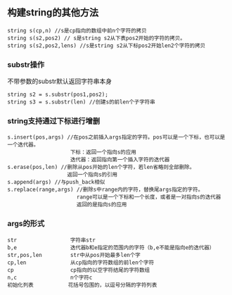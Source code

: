## 构建string的其他方法
```
string s(cp,n) //s是cp指向的数组中前n个字符的拷贝
string s(s2,pos2) // s是string s2从下表pos2开始的字符的拷贝。
string s(s2,pos2,lens) //s是string s2从下标pos2开始len2个字符的拷贝
```
### substr操作
不带参数的substr默认返回字符串本身
```
string s2 = s.substr(pos1,pos2);
string s3 = s.substr(len) //创建s的前len个子字符串
```
### string支持通过下标进行增删
```
s.insert(pos,args) //在pos之前插入args指定的字符。pos可以是一个下标，也可以是一个迭代器。
                    下标：返回一个指向s的应用
                    迭代器：返回指向第一个插入字符的迭代器
s.erase(pos,len) //删除从pos开始的len个字符，若len省略则全部删除。
                   返回一个指向s的引用
s.append(args) //与push_back相似
s.replace(range,args) //删除s中range内的字符，替换尾args指定的字符。
                      range可以是一个下标和一个长度，或者是一对指向s的迭代器
                      返回的是指向s的应用
```                      
                 
### args的形式
```
str                 字符串str
b,e                 迭代器b和e指定的范围内的字符（b,e不能是指向e的迭代器）
str,pos,len         str中从pos开始最多len个字
cp,len              从cp指向的字符数组的前len个字符
cp                  cp指向的以空字符结尾的字符数组
n,c                 n个字符c
初始化列表           花括号包围的，以逗号分隔的字符列表
```

